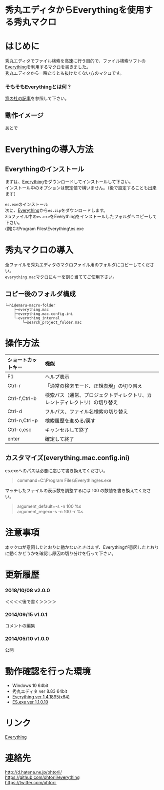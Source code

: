 秀丸エディタからEverythingを使用する秀丸マクロ
========

# はじめに
秀丸エディタでファイル検索を高速に行う目的で、ファイル検索ソフトの[Everything](http://www.voidtools.com/)を利用するマクロを書きました。<br>
秀丸エディタから一瞬たりとも抜けたくない方のマクロです。

### そもそもEverythingとは何？
[窓の杜の記事](https://forest.watch.impress.co.jp/docs/serial/winbasic2018/1125142.html)を参照して下さい。

## 動作イメージ
あとで

# Everythingの導入方法
## Everythingのインストール
まずは、[Everything](http://www.voidtools.com/)をダウンロードしてインストールして下さい。<br>
インストール中のオプションは既定値で構いません。（後で設定することも出来ます）

`es.exe`のインストール<br>
次に、[Everything](http://www.voidtools.com/)から`es.zip`をダウンロードします。<br>
zipファイル中の`es.exe`をEverythingをインストールしたフォルダへコピーして下さい。<br>
  (例)C:\Program Files\Everything\es.exe

# 秀丸マクロの導入
全ファイルを秀丸エディタのマクロファイル用のフォルダにコピーしてください。<br>
`everything.mac`マクロにキーを割り当ててご使用下さい。<br>

## コピー後のフォルダ構成
	└─hidemaru-macro-folder
	    ├─everything.mac
	    ├─everything.mac.config.ini
	    └─everything_internal
	        └─search_project_folder.mac

# 操作方法
|ショートカットキー|機能|
|:---|:---|
|F1|ヘルプ表示|
|Ctrl-r|「通常の検索モード、正規表現」の切り替え|
|Ctrl-f,Ctrl-b|検索パス（通常、プロジェクトディレクトリ、カレントディレクトリ）の切り替え|
|Ctrl-d|フルパス、ファイル名検索の切り替え|
|Ctrl-n,Ctrl-p|検索履歴を進める/戻す|
|Ctrl-c,esc|キャンセルして終了|
|enter|確定して終了|

## カスタマイズ(everything.mac.config.ini)
es.exeへのパスは必要に応じて書き換えてください。
> command=C:\Program Files\Everything\es.exe

マッチしたファイルの表示数を調整するには 100 の数値を書き換えてください。
> argument_default=-s -n 100 %s 	<br>
> argument_regex=-s -n 100 -r %s

# 注意事項
本マクロが意図したとおりに動かないときはまず、Everythingが意図したとおりに動くかどうかを確認し原因の切り分けを行って下さい。

# 更新履歴
### 2018/10/08	v2.0.0 
＜＜＜＜後で書く＞＞＞＞
### 2014/09/15	v1.0.1
コメントの編集
### 2014/05/10	v1.0.0 
公開

# 動作確認を行った環境
- Windows 10 64bit
- 秀丸エディタ ver 8.83 64bit
- [Everything ver 1.4.1895(x64)](http://www.voidtools.com/)
- [ES.exe ver 1.1.0.10](http://www.voidtools.com/)

# リンク
[Everything](http://www.voidtools.com/)

# 連絡先
<http://d.hatena.ne.jp/ohtorii/> <br>
<https://github.com/ohtorii/everything> <br>
<https://twitter.com/ohtorii>
